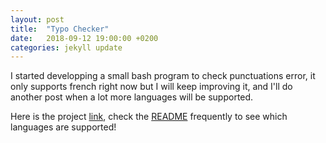 ```yaml
---
layout: post
title:  "Typo Checker"
date:   2018-09-12 19:00:00 +0200
categories: jekyll update
---
```


I started developping a small bash program to check punctuations error, it only supports french right now
but I will keep improving it, and I'll do another post when a lot more languages will be supported.

Here is the project [link][project], check the [README][readme] frequently to see which languages are supported!

[project]: https://github.com/Smlep/TypoChecker
[readme]: https://github.com/Smlep/TypoChecker/blob/master/README.md
